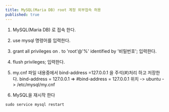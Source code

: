 ```yaml
---
title: MySQL(Maria DB) root 계정 외부접속 허용
published: true
---
```



1. MySQL(Maria DB) 로 접속 한다.

2. use mysql 명령어를 입력한다.

3. grant all privileges on *.* to 'root'@'%' identified by '비밀번호'; 입력한다.

4. flush privileges; 입력한다.


5. my.cnf 파일 내용중에서 bind-address =127.0.0.1 을 주석(#)처리 하고 저장한다.
     bind-address = 127.0.0.1 => #bind-address = 127.0.0.1
   위치 -> ubuntu -> /etc/mysql/my.cnf
   
   
6. MySQL을 재시작 한다

```
sudo service mysql restart
```   